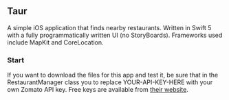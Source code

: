 ## Taur

A simple iOS application that finds nearby restaurants. Written in Swift 5 with a fully programmatically written UI (no StoryBoards). Frameworks used include MapKit and CoreLocation.

### Start

If you want to download the files for this app and test it, be sure that in the RestaurantManager class you to replace YOUR-API-KEY-HERE with your own Zomato API key. Free keys are available from [their website](https://developers.zomato.com/api). 
